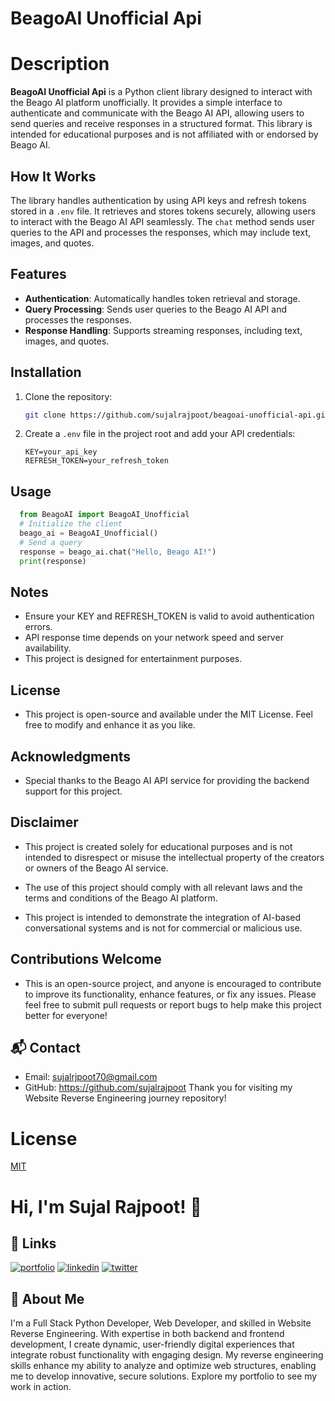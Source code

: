 # BeagoAI Unofficial Api

# Description

**BeagoAI Unofficial Api** is a Python client library designed to interact with the Beago AI platform unofficially. It provides a simple interface to authenticate and communicate with the Beago AI API, allowing users to send queries and receive responses in a structured format. This library is intended for educational purposes and is not affiliated with or endorsed by Beago AI.

## How It Works

The library handles authentication by using API keys and refresh tokens stored in a `.env` file. It retrieves and stores tokens securely, allowing users to interact with the Beago AI API seamlessly. The `chat` method sends user queries to the API and processes the responses, which may include text, images, and quotes.

## Features

- **Authentication**: Automatically handles token retrieval and storage.
- **Query Processing**: Sends user queries to the Beago AI API and processes the responses.
- **Response Handling**: Supports streaming responses, including text, images, and quotes.

## Installation

1. Clone the repository:
   ```bash
   git clone https://github.com/sujalrajpoot/beagoai-unofficial-api.git
   ```

4. Create a `.env` file in the project root and add your API credentials:
   ```
   KEY=your_api_key
   REFRESH_TOKEN=your_refresh_token
   ```

## Usage
```python
  from BeagoAI import BeagoAI_Unofficial
  # Initialize the client
  beago_ai = BeagoAI_Unofficial()
  # Send a query
  response = beago_ai.chat("Hello, Beago AI!")
  print(response)
```

## Notes
- Ensure your KEY and REFRESH_TOKEN is valid to avoid authentication errors.
- API response time depends on your network speed and server availability.
- This project is designed for entertainment purposes.

## License
- This project is open-source and available under the MIT License. Feel free to modify and enhance it as you like.

## Acknowledgments
- Special thanks to the Beago AI API service for providing the backend support for this project.

## Disclaimer
- This project is created solely for educational purposes and is not intended to disrespect or misuse the intellectual property of the creators or owners of the Beago AI service.

- The use of this project should comply with all relevant laws and the terms and conditions of the Beago AI platform.

- This project is intended to demonstrate the integration of AI-based conversational systems and is not for commercial or malicious use.

## Contributions Welcome
- This is an open-source project, and anyone is encouraged to contribute to improve its functionality, enhance features, or fix any issues. Please feel free to submit pull requests or report bugs to help make this project better for everyone!

## 📬 Contact
- Email: sujalrjpoot70@gmail.com
- GitHub: https://github.com/sujalrajpoot
Thank you for visiting my Website Reverse Engineering journey repository!

# License

[MIT](https://choosealicense.com/licenses/mit/)
# Hi, I'm Sujal Rajpoot! 👋
## 🔗 Links
[![portfolio](https://img.shields.io/badge/my_portfolio-000?style=for-the-badge&logo=ko-fi&logoColor=white)](https://sujalrajpoot.netlify.app/)
[![linkedin](https://img.shields.io/badge/linkedin-0A66C2?style=for-the-badge&logo=linkedin&logoColor=white)](https://www.linkedin.com/in/sujal-rajpoot-469888305/)
[![twitter](https://img.shields.io/badge/twitter-1DA1F2?style=for-the-badge&logo=twitter&logoColor=white)](https://twitter.com/sujalrajpoot70)


## 🚀 About Me
I'm a Full Stack Python Developer, Web Developer, and skilled in Website Reverse Engineering. With expertise in both backend and frontend development, I create dynamic, user-friendly digital experiences that integrate robust functionality with engaging design. My reverse engineering skills enhance my ability to analyze and optimize web structures, enabling me to develop innovative, secure solutions. Explore my portfolio to see my work in action.

